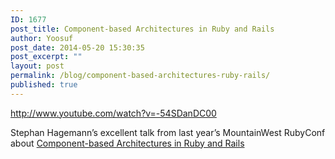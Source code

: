 ```yaml
---
ID: 1677
post_title: Component-based Architectures in Ruby and Rails
author: Yoosuf
post_date: 2014-05-20 15:30:35
post_excerpt: ""
layout: post
permalink: /blog/component-based-architectures-ruby-rails/
published: true
---
```

http://www.youtube.com/watch?v=-54SDanDC00

Stephan Hagemann’s excellent talk from last year’s MountainWest RubyConf about <a href="http://www.confreaks.com/videos/2350-mwrc2013-component-based-architectures-in-ruby-and-rails">Component-based Architectures in Ruby and Rails</a>
